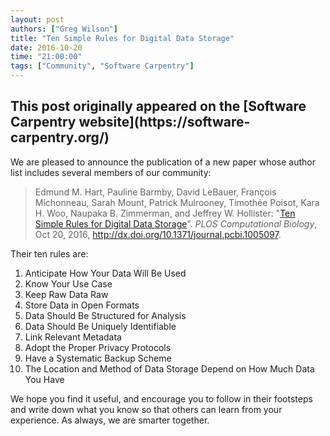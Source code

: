 ```yaml
---
layout: post
authors: ["Greg Wilson"]
title: "Ten Simple Rules for Digital Data Storage"
date: 2016-10-20
time: "21:00:00"
tags: ["Community", "Software Carpentry"]
---
```


<h2>This post originally appeared on the [Software Carpentry website](https://software-carpentry.org/)</h2>

We are pleased to announce the publication of a new paper
whose author list includes several members of our community:

> Edmund M. Hart, Pauline Barmby, David LeBauer, François Michonneau,
> Sarah Mount, Patrick Mulrooney, Timothée Poisot, Kara H. Woo,
> Naupaka B. Zimmerman, and Jeffrey W. Hollister: "[Ten Simple Rules
> for Digital Data
> Storage](http://journals.plos.org/ploscompbiol/article?id=10.1371/journal.pcbi.1005097)".
> *PLOS Computational Biology*, Oct 20, 2016,
> http://dx.doi.org/10.1371/journal.pcbi.1005097.

Their ten rules are:

1. Anticipate How Your Data Will Be Used
1. Know Your Use Case
1. Keep Raw Data Raw
1. Store Data in Open Formats
1. Data Should Be Structured for Analysis
1. Data Should Be Uniquely Identifiable
1. Link Relevant Metadata
1. Adopt the Proper Privacy Protocols
1. Have a Systematic Backup Scheme
1. The Location and Method of Data Storage Depend on How Much Data You Have

We hope you find it useful, and encourage you to follow in their
footsteps and write down what you know so that others can learn from
your experience.  As always, we are smarter together.
